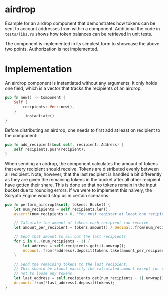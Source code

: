 # airdrop

Example for an airdrop component that demonstrates how tokens can be sent to account addresses from within a component.
Additional the code in `tests/libs.rs` shows how token balances can be retrieved in unit tests.

The component is implemented in its simplest form to showcase the above two points. Authorization is not implemented.

# Implementation

An airdrop component is instantiated without any arguments. It only holds one field, which is a vector that tracks the
recipients of an airdrop:

```rust
pub fn new() -> Component {
    Self {
        recipients: Vec::new(),
    }
        .instantiate()
}
```

Before distributing an airdrop, one needs to first add at least on recipient to the component:

```rust
pub fn add_recipient(&mut self, recipient: Address) {
    self.recipients.push(recipient);
}
```

When sending an airdrop, the component calculates the amount of tokens that every recipient should receive. Tokens are
distributed evenly between all recipient. Note, however, that the last recipient is handled a bit differently as they
are given the remaining tokens in the bucket after all other recipient have gotten their share. This is done so that no
tokens remain in the input bucket due to rounding errors. If we were to implement this naively, the Scrypto Engine would
stop us in certain scenarios.

```rust
pub fn perform_airdrop(&self, tokens: Bucket) {
    let num_recipients = self.recipients.len();
    assert!(num_recipients > 0, "You must register at least one recipient before performing an airdrop");

    // Calculate the amount of tokens each recipient can receive
    let amount_per_recipient = tokens.amount() / Decimal::from(num_recipients as i128);

    // Send that amount to all but the last recipients
    for i in 0..(num_recipients - 1) {
        let address = self.recipients.get(i).unwrap();
        Account::from(*address).deposit(tokens.take(amount_per_recipient));
    }

    // Send the remaining tokens to the last recipient.
    // This should be almost exactly the calculated amount except for rounding errors. This way we can be sure
    // not to loose any tokens.
    let last_address = self.recipients.get(num_recipients - 1).unwrap();
    Account::from(*last_address).deposit(tokens);
}
```